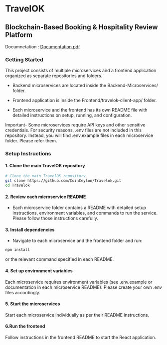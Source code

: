 # TravelOK

## Blockchain-Based Booking & Hospitality Review Platform
Documnetation : [Documentation.pdf](Documentation.pdf)


### Getting Started
This project consists of multiple microservices and a frontend application organized as separate repositories and folders.
- Backend microservices are located inside the Backend-Microservices/ folder.

- Frontend application is inside the Frontend/travelok-client-app/ folder.

- Each microservice and the frontend has its own README file with detailed instructions on setup, running, and configuration. 

Important-  Some microservices require API keys and other sensitive credentials. For security reasons, .env files are not included in this repository. Instead, you will find .env.example files in each microservice folder. Please refer them.

### Setup Instructions

#### 1. Clone the main TravelOK repository
```bash
# Clone the main TravelOK repository
git clone https://github.com/CoinCeylon/Travelok.git
cd Travelok
```
#### 2. Review each microservice README
- Each microservice folder contains a README with detailed setup instructions, environment variables, and commands to run the service. Please follow those instructions carefully.

#### 3. Install dependencies
- Navigate to each microservice and the frontend folder and run:

```bash
npm install
```
or the relevant command specified in each README.

#### 4. Set up environment variables
Each microservice requires environment variables (see .env.example or documentation in each microservice README). Please create your own .env files accordingly.

#### 5. Start the microservices
Start each microservice individually as per their README instructions.

#### 6.Run the frontend
Follow instructions in the frontend README to start the React application.
